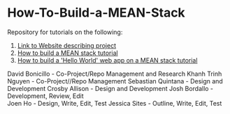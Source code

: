 # How-To-Build-a-MEAN-Stack
Repository for tutorials on the following: 

1. [Link to Website describing project](https://caesarbonicillo.github.io/MeanStack/views/html/index.html)
2. [How to build a MEAN stack tutorial](https://docs.google.com/document/d/1m541e1Nkd5TquYAkNdu9SUT-apfWXNpNEg8abqUSinc/edit?usp=sharing)
3. [How to build a 'Hello World' web app on a MEAN stack tutorial](https://docs.google.com/document/d/1Kiya3Be_Vr8RRRSzGjg1xbi66RmqvZFONCvs6g9iPdc/edit?usp=sharing)

David Bonicillo - Co-Project/Repo Management and Research
Khanh Trinh Nguyen - Co-Project//Repo Management 
Sebastian Quintana - Design and Development
Crosby Allison - Design and Development
Josh Bordallo - Development, Review, Edit  
Joen Ho - Design, Write, Edit, Test
Jessica Sites - Outline, Write, Edit, Test 
